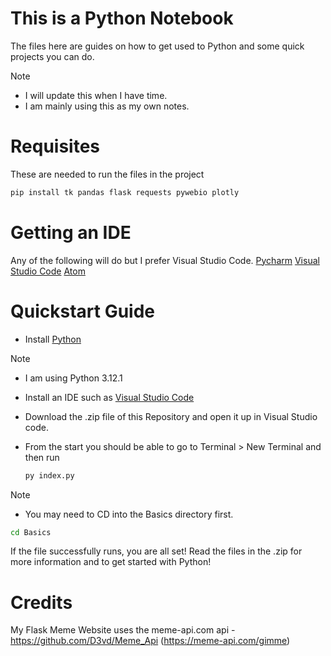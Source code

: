# This is a Python Notebook
The files here are guides on how to get used to Python and some quick projects you can do.

> [!NOTE]
> - I will update this when I have time.
> - I am mainly using this as my own notes.

# Requisites
These are needed to run the files in the project
```bash
pip install tk pandas flask requests pywebio plotly
```

# Getting an IDE
Any of the following will do but I prefer Visual Studio Code.
[Pycharm](https://www.jetbrains.com/pycharm/)
[Visual Studio Code](https://code.visualstudio.com)
[Atom](https://atom-editor.cc)

# Quickstart Guide
- Install [Python](https://www.python.org/downloads/)

> [!NOTE]
> - I am using Python 3.12.1

- Install an IDE such as [Visual Studio Code](https://code.visualstudio.com)
 
- Download the .zip file of this Repository and open it up in Visual Studio code.
 
- From the start you should be able to go to Terminal > New Terminal and then run
  ```py
  py index.py
  ```
> [!NOTE]
> - You may need to CD into the Basics directory first.
> ```bash
> cd Basics
> ```

If the file successfully runs, you are all set!
Read the files in the .zip for more information and to get started with Python!

# Credits
My Flask Meme Website uses the meme-api.com api - https://github.com/D3vd/Meme_Api (https://meme-api.com/gimme)
